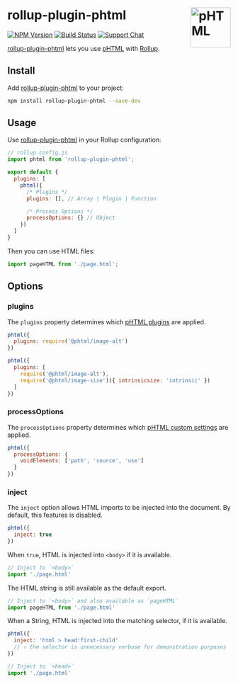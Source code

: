 # rollup-plugin-phtml [<img src="https://phtml.io/logo.svg" alt="pHTML" width="90" height="90" align="right">][pHTML]

[![NPM Version][npm-img]][npm-url]
[![Build Status][cli-img]][cli-url]
[![Support Chat][git-img]][git-url]

[rollup-plugin-phtml] lets you use [pHTML] with [Rollup].

## Install

Add [rollup-plugin-phtml] to your project:

```bash
npm install rollup-plugin-phtml --save-dev
```

## Usage

Use [rollup-plugin-phtml] in your Rollup configuration:

```js
// rollup.config.js
import phtml from 'rollup-plugin-phtml';

export default {
  plugins: [
    phtml({
      /* Plugins */
      plugins: [], // Array | Plugin | Function

      /* Process Options */
      processOptions: {} // Object
    })
  ]
}
```

Then you can use HTML files:

```js
import pageHTML from './page.html';
```

## Options

### plugins

The `plugins` property determines which [pHTML plugins] are applied.

```js
phtml({
  plugins: require('@phtml/image-alt')
})
```

```js
phtml({
  plugins: [
    require('@phtml/image-alt'),
    require('@phtml/image-size')({ intrinsicsize: 'intrinsic' })
  ]
})
```

### processOptions

The `processOptions` property determines which [pHTML custom settings] are
applied.

```js
phtml({
  processOptions: {
    voidElements: ['path', 'source', 'use']
  }
})
```

### inject

The `inject` option allows HTML imports to be injected into the document. By
default, this features is disabled.

```js
phtml({
  inject: true
})
```

When `true`, HTML is injected into `<body>` if it is available.

```js
// Inject to `<body>`
import './page.html'
```

The HTML string is still available as the default export.

```js
// Inject to `<body>` and also available as `pageHTML`
import pageHTML from './page.html'
```

When a String, HTML is injected into the matching selector, if it is available.

```js
phtml({
  inject: 'html > head:first-child'
  // ↑ the selector is unnecessary verbose for demonstration purposes
})
```

```js
// Inject to `<head>`
import './page.html'
```


[cli-img]: https://img.shields.io/travis/phtmlorg/rollup-plugin-phtml.svg
[cli-url]: https://travis-ci.org/phtmlorg/rollup-plugin-phtml
[git-img]: https://img.shields.io/badge/support-chat-blue.svg
[git-url]: https://gitter.im/phtmlorg/phtml
[npm-img]: https://img.shields.io/npm/v/rollup-plugin-phtml.svg
[npm-url]: https://www.npmjs.com/package/rollup-plugin-phtml

[rollup-plugin-phtml]: https://github.com/phtmlorg/rollup-plugin-phtml
[pHTML]: https://github.com/phtmlorg/phtml
[pHTML custom settings]: https://phtml.io/global.html#ProcessOptions
[pHTML plugins]: https://www.npmjs.com/search?q=keywords:phtml-plugin
[Rollup]: https://rollupjs.org/
